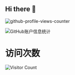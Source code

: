 ## Hi there 👋

<!--
**gift95/gift95** is a ✨ _special_ ✨ repository because its `README.md` (this file) appears on your GitHub profile.

Here are some ideas to get you started:

- 🔭 I’m currently working on ...
- 🌱 I’m currently learning ...
- 👯 I’m looking to collaborate on ...
- 🤔 I’m looking for help with ...
- 💬 Ask me about ...
- 📫 How to reach me: ...
- 😄 Pronouns: ...
- ⚡ Fun fact: ...
-->
![github-profile-views-counter](https://komarev.com/ghpvc/?username=gift95&color=brightgreen)

![GitHub账户信息统计](https://github-stats.ubrong.com/api?username=BoomManager&show_icons=true&theme=tokyonight)
# 访问次数
![Visitor Count](https://profile-counter.glitch.me/BoomManager/count.svg) 


